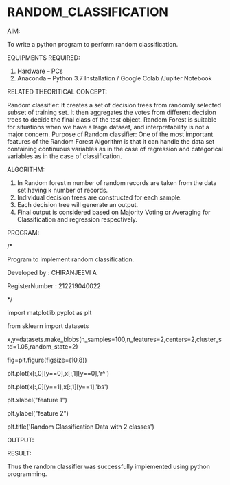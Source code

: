# RANDOM_CLASSIFICATION

AIM:

To write a python program to perform random classification.

EQUIPMENTS REQUIRED:

1. Hardware – PCs
2. Anaconda – Python 3.7 Installation / Google Colab /Jupiter Notebook

RELATED THEORITICAL CONCEPT:

Random classifier: It creates a set of decision trees from randomly selected subset of training set. It
then aggregates the votes from different decision trees to decide the final class of the test object.
Random Forest is suitable for situations when we have a large dataset, and interpretability is not a
major concern.
Purpose of Random classifier: One of the most important features of the Random Forest Algorithm
is that it can handle the data set containing continuous variables as in the case of regression and
categorical variables as in the case of classification.

ALGORITHM:

1. In Random forest n number of random records are taken from the data set having k number of
records.
2. Individual decision trees are constructed for each sample.
3. Each decision tree will generate an output.
4. Final output is considered based on Majority Voting or Averaging for Classification and
regression respectively.

PROGRAM:

/*

Program to implement random classification.

Developed by   : CHIRANJEEVI A

RegisterNumber : 212219040022 

*/

import matplotlib.pyplot as plt

from sklearn import datasets

x,y=datasets.make_blobs(n_samples=100,n_features=2,centers=2,cluster_std=1.05,random_state=2)

fig=plt.figure(figsize=(10,8))

plt.plot(x[:,0][y==0],x[:,1][y==0],'r^')

plt.plot(x[:,0][y==1],x[:,1][y==1],'bs')

plt.xlabel("feature 1")

plt.ylabel("feature 2")

plt.title('Random Classification Data with 2 classes')

OUTPUT:


RESULT:

Thus the random classifier was successfully implemented using python programming.
